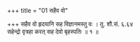 +++
title = "01 सहैव वो"

+++
सहैव वो हृदयानि सह विज्ञानमस्तु वः । तु. शौ.सं. ६.६४  
सहेन्द्रो वृत्रहा करत् सह देवो बृहस्पतिः ॥ १ ॥